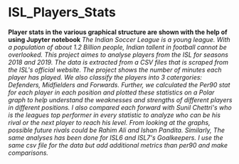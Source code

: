 # ISL_Players_Stats
<b>Player stats in the various graphical structure are shown with the help of using Jupyter notebook </b>
<i>
The Indian Soccer League is a young league. With a population of about 1.2 Billion people, Indian tallent in football cannot be overlooked. This project aimes to analyse players from the ISL for seasons 2018 and 2019. The data is extracted from a CSV files that is scraped from the ISL's official website. The project shows the number of minutes each player has played. We also classify the players into 3 catergories: Defenders, Midfielders and Forwards. Further, we calculated the Per90 stat for each player in each position and plotted these statistics on a Polar graph to help understand the weaknesses and strengths of different players in different positions. I also compared each forward with Sunil Chettri's who is the leagues top performer in every statistic to analyze who can be his rival or the next player to reach his level. From looking at the graphs, possible future rivals could be Rahim Ali and Ishan Pandita. 
Similarly, The same analyses has been done for ISL6 and ISL7's Goalkeepers. I use the same csv file for the data but add additional metrics than per90 and make comparisons. 
</i>
